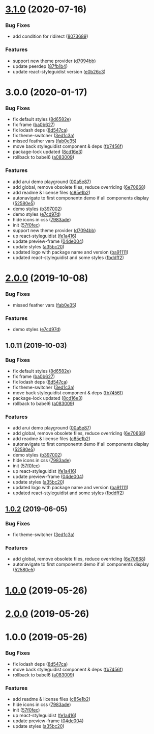 <a name="3.1.0"></a>
# [3.1.0](https://github.com/alfa-laboratory/arui-feather/compare/v2.0.0...v3.1.0) (2020-07-16)


### Bug Fixes

* add condition for ridirect ([8073689](https://github.com/alfa-laboratory/arui-feather/commit/8073689))


### Features

* support new theme provider ([d7094bb](https://github.com/alfa-laboratory/arui-feather/commit/d7094bb))
* update peerdep ([87fb1b4](https://github.com/alfa-laboratory/arui-feather/commit/87fb1b4))
* update react-styleguidist version ([e0b26c3](https://github.com/alfa-laboratory/arui-feather/commit/e0b26c3))



<a name="3.0.0"></a>
# 3.0.0 (2020-01-17)


### Bug Fixes

* fix default styles ([8d6582e](https://github.com/alfa-laboratory/arui-feather/commit/8d6582e))
* fix frame ([ba0b627](https://github.com/alfa-laboratory/arui-feather/commit/ba0b627))
* fix lodash deps ([8d547ca](https://github.com/alfa-laboratory/arui-feather/commit/8d547ca))
* fix theme-switcher ([3ed1c3a](https://github.com/alfa-laboratory/arui-feather/commit/3ed1c3a))
* missed feather vars ([fab0e35](https://github.com/alfa-laboratory/arui-feather/commit/fab0e35))
* move back styleguidist component & deps ([fb7456f](https://github.com/alfa-laboratory/arui-feather/commit/fb7456f))
* package-lock updated ([8cd16e3](https://github.com/alfa-laboratory/arui-feather/commit/8cd16e3))
* rollback to babel6 ([a083009](https://github.com/alfa-laboratory/arui-feather/commit/a083009))


### Features

* add arui demo playground ([00a5e87](https://github.com/alfa-laboratory/arui-feather/commit/00a5e87))
* add global, remove obsolete files, reduce overriding ([6e70668](https://github.com/alfa-laboratory/arui-feather/commit/6e70668))
* add readme & license files ([c85e1b2](https://github.com/alfa-laboratory/arui-feather/commit/c85e1b2))
* autonavigate to first componentn demo if all components display ([52580e5](https://github.com/alfa-laboratory/arui-feather/commit/52580e5))
* demo styles ([b397002](https://github.com/alfa-laboratory/arui-feather/commit/b397002))
* demo styles ([e7cd97d](https://github.com/alfa-laboratory/arui-feather/commit/e7cd97d))
* hide icons in css ([7983ade](https://github.com/alfa-laboratory/arui-feather/commit/7983ade))
* init ([57f0fec](https://github.com/alfa-laboratory/arui-feather/commit/57f0fec))
* support new theme provider ([d7094bb](https://github.com/alfa-laboratory/arui-feather/commit/d7094bb))
* up react-styleguidist ([fe1a416](https://github.com/alfa-laboratory/arui-feather/commit/fe1a416))
* update preview-frame ([04de004](https://github.com/alfa-laboratory/arui-feather/commit/04de004))
* update styles ([a35bc20](https://github.com/alfa-laboratory/arui-feather/commit/a35bc20))
* updated logo with package name and version ([ba91111](https://github.com/alfa-laboratory/arui-feather/commit/ba91111))
* updated react-styleguidist and some styles ([fbddff2](https://github.com/alfa-laboratory/arui-feather/commit/fbddff2))



<a name="2.0.0"></a>
# [2.0.0](https://github.com/alfa-laboratory/arui-feather/compare/v1.0.11...v2.0.0) (2019-10-08)


### Bug Fixes

* missed feather vars ([fab0e35](https://github.com/alfa-laboratory/arui-feather/commit/fab0e35))


### Features

* demo styles ([e7cd97d](https://github.com/alfa-laboratory/arui-feather/commit/e7cd97d))



<a name="1.0.11"></a>
## 1.0.11 (2019-10-03)


### Bug Fixes

* fix default styles ([8d6582e](https://github.com/alfa-laboratory/arui-feather/commit/8d6582e))
* fix frame ([ba0b627](https://github.com/alfa-laboratory/arui-feather/commit/ba0b627))
* fix lodash deps ([8d547ca](https://github.com/alfa-laboratory/arui-feather/commit/8d547ca))
* fix theme-switcher ([3ed1c3a](https://github.com/alfa-laboratory/arui-feather/commit/3ed1c3a))
* move back styleguidist component & deps ([fb7456f](https://github.com/alfa-laboratory/arui-feather/commit/fb7456f))
* package-lock updated ([8cd16e3](https://github.com/alfa-laboratory/arui-feather/commit/8cd16e3))
* rollback to babel6 ([a083009](https://github.com/alfa-laboratory/arui-feather/commit/a083009))


### Features

* add arui demo playground ([00a5e87](https://github.com/alfa-laboratory/arui-feather/commit/00a5e87))
* add global, remove obsolete files, reduce overriding ([6e70668](https://github.com/alfa-laboratory/arui-feather/commit/6e70668))
* add readme & license files ([c85e1b2](https://github.com/alfa-laboratory/arui-feather/commit/c85e1b2))
* autonavigate to first componentn demo if all components display ([52580e5](https://github.com/alfa-laboratory/arui-feather/commit/52580e5))
* demo styles ([b397002](https://github.com/alfa-laboratory/arui-feather/commit/b397002))
* hide icons in css ([7983ade](https://github.com/alfa-laboratory/arui-feather/commit/7983ade))
* init ([57f0fec](https://github.com/alfa-laboratory/arui-feather/commit/57f0fec))
* up react-styleguidist ([fe1a416](https://github.com/alfa-laboratory/arui-feather/commit/fe1a416))
* update preview-frame ([04de004](https://github.com/alfa-laboratory/arui-feather/commit/04de004))
* update styles ([a35bc20](https://github.com/alfa-laboratory/arui-feather/commit/a35bc20))
* updated logo with package name and version ([ba91111](https://github.com/alfa-laboratory/arui-feather/commit/ba91111))
* updated react-styleguidist and some styles ([fbddff2](https://github.com/alfa-laboratory/arui-feather/commit/fbddff2))



<a name="1.0.2"></a>
## [1.0.2](https://github.com/alfa-laboratory/arui-feather/compare/v2.0.0...v1.0.2) (2019-06-05)


### Bug Fixes

* fix theme-switcher ([3ed1c3a](https://github.com/alfa-laboratory/arui-feather/commit/3ed1c3a))


### Features

* add global, remove obsolete files, reduce overriding ([6e70668](https://github.com/alfa-laboratory/arui-feather/commit/6e70668))
* autonavigate to first componentn demo if all components display ([52580e5](https://github.com/alfa-laboratory/arui-feather/commit/52580e5))



<a name="1.0.0"></a>
# [1.0.0](https://github.com/alfa-laboratory/arui-feather/compare/v2.0.0...v1.0.0) (2019-05-26)



<a name="2.0.0"></a>
# [2.0.0](https://github.com/alfa-laboratory/arui-feather/compare/v1.0.0...v2.0.0) (2019-05-26)



<a name="1.0.0"></a>
# 1.0.0 (2019-05-26)


### Bug Fixes

* fix lodash deps ([8d547ca](https://github.com/alfa-laboratory/arui-feather/commit/8d547ca))
* move back styleguidist component & deps ([fb7456f](https://github.com/alfa-laboratory/arui-feather/commit/fb7456f))
* rollback to babel6 ([a083009](https://github.com/alfa-laboratory/arui-feather/commit/a083009))


### Features

* add readme & license files ([c85e1b2](https://github.com/alfa-laboratory/arui-feather/commit/c85e1b2))
* hide icons in css ([7983ade](https://github.com/alfa-laboratory/arui-feather/commit/7983ade))
* init ([57f0fec](https://github.com/alfa-laboratory/arui-feather/commit/57f0fec))
* up react-styleguidist ([fe1a416](https://github.com/alfa-laboratory/arui-feather/commit/fe1a416))
* update preview-frame ([04de004](https://github.com/alfa-laboratory/arui-feather/commit/04de004))
* update styles ([a35bc20](https://github.com/alfa-laboratory/arui-feather/commit/a35bc20))



